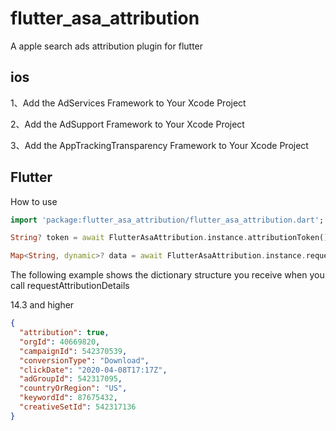 # flutter_asa_attribution

A apple search ads attribution plugin for flutter

## ios

1、Add the AdServices Framework to Your Xcode Project

2、Add the AdSupport Framework to Your Xcode Project

3、Add the AppTrackingTransparency Framework to Your Xcode Project

## Flutter

How to use

```dart
import 'package:flutter_asa_attribution/flutter_asa_attribution.dart';

String? token = await FlutterAsaAttribution.instance.attributionToken();

Map<String, dynamic>? data = await FlutterAsaAttribution.instance.requestAttributionDetails()
```



The following example shows the dictionary structure you receive when you call requestAttributionDetails

14.3 and higher

```json
{
  "attribution": true,
  "orgId": 40669820,
  "campaignId": 542370539,
  "conversionType": "Download",
  "clickDate": "2020-04-08T17:17Z",
  "adGroupId": 542317095,
  "countryOrRegion": "US",
  "keywordId": 87675432,
  "creativeSetId": 542317136
}
```
